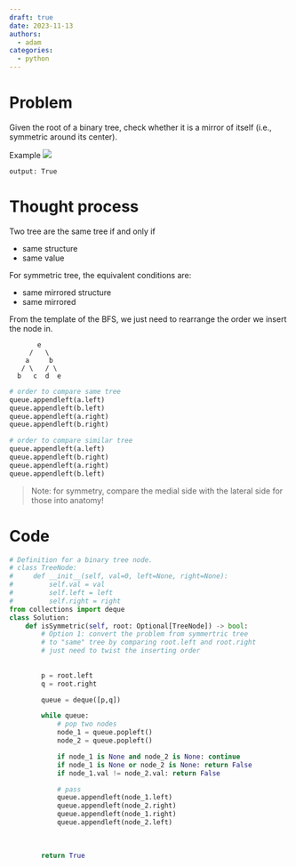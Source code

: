 ```yaml
---
draft: true
date: 2023-11-13
authors:
  - adam
categories:
  - python
---
```


# Problem

Given the root of a binary tree, check whether it is a mirror of itself (i.e., symmetric around its center).

Example
![](https://assets.leetcode.com/uploads/2021/02/19/symtree1.jpg)

```
output: True
```

# Thought process
Two tree are the same tree if and only if
- same structure
- same value

For symmetric tree, the equivalent conditions are:
- same mirrored structure
- same mirrored

From the template of the BFS, we just need to rearrange the order we insert the node in.
```
       e
     /   \
    a     b
   / \   / \
  b   c  d  e
```


```python
# order to compare same tree
queue.appendleft(a.left)
queue.appendleft(b.left)
queue.appendleft(a.right)
queue.appendleft(b.right)

# order to compare similar tree
queue.appendleft(a.left)
queue.appendleft(b.right)
queue.appendleft(a.right)
queue.appendleft(b.left)
```

> Note: for symmetry, compare the medial side with the lateral side for those into anatomy!

# Code

```python
# Definition for a binary tree node.
# class TreeNode:
#     def __init__(self, val=0, left=None, right=None):
#         self.val = val
#         self.left = left
#         self.right = right
from collections import deque
class Solution:
    def isSymmetric(self, root: Optional[TreeNode]) -> bool:
        # Option 1: convert the problem from symmertric tree
        # to "same" tree by comparing root.left and root.right
        # just need to twist the inserting order
        
 
        p = root.left
        q = root.right

        queue = deque([p,q])

        while queue:
            # pop two nodes
            node_1 = queue.popleft()
            node_2 = queue.popleft()

            if node_1 is None and node_2 is None: continue
            if node_1 is None or node_2 is None: return False
            if node_1.val != node_2.val: return False

            # pass 
            queue.appendleft(node_1.left)
            queue.appendleft(node_2.right)
            queue.appendleft(node_1.right)
            queue.appendleft(node_2.left)
            
            
            
        return True
```